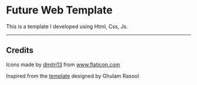 # Future Web Template
This is a template I developed using Html, Css, Js.

---

## Credits
<div>Icons made by <a href="https://www.flaticon.com/authors/dmitri13" title="dmitri13">dmitri13</a> from <a href="https://www.flaticon.com/" title="Flaticon">www.flaticon.com</a></div>

Inspired from the [template](https://dribbble.com/shots/14335093-Landing-Page-UX-UI-Design) designed by Ghulam Rasool
